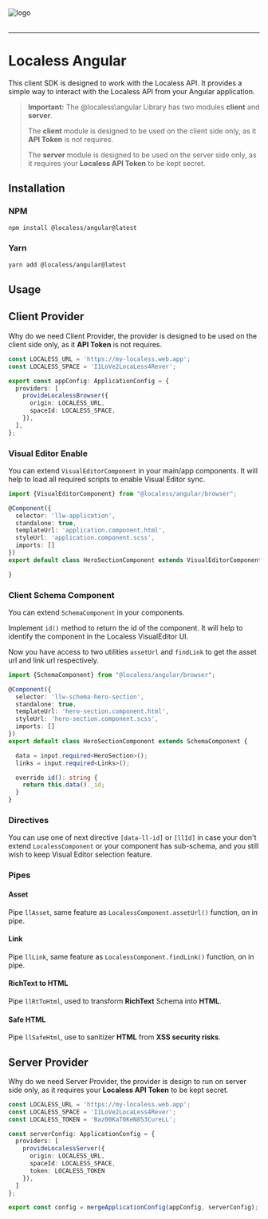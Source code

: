 <br/>
<br/>
<img src="https://github.com/Lessify/localess/wiki/img/logo-adaptive.svg" alt="logo">
<br/>
<br/>

----

# Localess Angular

This client SDK is designed to work with the Localess API. It provides a simple way to interact with the Localess API from your Angular application.

> **Important:**
> The @localess\angular Library has two modules **client** and **server**.
>
> The **client** module is designed to be used on the client side only, as it **API Token** is not requires.
>
> The **server** module is designed to be used on the server side only, as it requires your **Localess API Token** to be kept secret.

## Installation

### NPM
````bash
npm install @localess/angular@latest
````

### Yarn
````bash
yarn add @localess/angular@latest
````

## Usage

## Client Provider
Why do we need Client Provider, the provider is designed to be used on the client side only, as it **API Token** is not requires.

````ts
const LOCALESS_URL = 'https://my-localess.web.app';
const LOCALESS_SPACE = 'I1LoVe2LocaLess4Rever';

export const appConfig: ApplicationConfig = {
  providers: [
    provideLocalessBrowser({
      origin: LOCALESS_URL,
      spaceId: LOCALESS_SPACE,
    }),
  ],
};
````

### Visual Editor Enable
You can extend `VisualEditorComponent` in your main/app components.
It will help to load all required scripts to enable Visual Editor sync.

````ts
import {VisualEditorComponent} from "@localess/angular/browser";

@Component({
  selector: 'llw-application',
  standalone: true,
  templateUrl: 'application.component.html',
  styleUrl: 'application.component.scss',
  imports: []
})
export default class HeroSectionComponent extends VisualEditorComponent {

}
````

### Client Schema Component
You can extend `SchemaComponent` in your components.

Implement `id()` method to return the id of the component. It will help to identify the component in the Localess VisualEditor UI.

Now you have access to two utilities `assetUrl` and `findLink` to get the asset url and link url respectively.

````ts
import {SchemaComponent} from "@localess/angular/browser";

@Component({
  selector: 'llw-schema-hero-section',
  standalone: true,
  templateUrl: 'hero-section.component.html',
  styleUrl: 'hero-section.component.scss',
  imports: []
})
export default class HeroSectionComponent extends SchemaComponent {

  data = input.required<HeroSection>();
  links = input.required<Links>();

  override id(): string {
    return this.data()._id;
  }
}
````

### Directives
You can use one of next directive `[data-ll-id]` or `[llId]` in case your don't extend `LocalessComponent` or your component has sub-schema, and you still wish to keep Visual Editor selection feature.

### Pipes
#### Asset
Pipe `llAsset`, same feature as `LocalessComponent.assetUrl()` function, on in pipe.
#### Link
Pipe `llLink`, same feature as `LocalessComponent.findLink()` function, on in pipe.
#### RichText to HTML
Pipe `llRtToHtml`, used to transform **RichText** Schema into **HTML**.
#### Safe HTML
Pipe `llSafeHtml`, use to sanitizer **HTML** from **XSS security risks**.

## Server Provider

Why do we need Server Provider, the provider is design to run on server side only, as it requires your **Localess API Token** to be kept secret.

````ts
const LOCALESS_URL = 'https://my-localess.web.app';
const LOCALESS_SPACE = 'I1LoVe2LocaLess4Rever';
const LOCALESS_TOKEN = 'Baz00KaT0KeN8S3CureLL';

const serverConfig: ApplicationConfig = {
  providers: [
    provideLocalessServer({
      origin: LOCALESS_URL,
      spaceId: LOCALESS_SPACE,
      token: LOCALESS_TOKEN
    }),
  ]
};

export const config = mergeApplicationConfig(appConfig, serverConfig);
````
